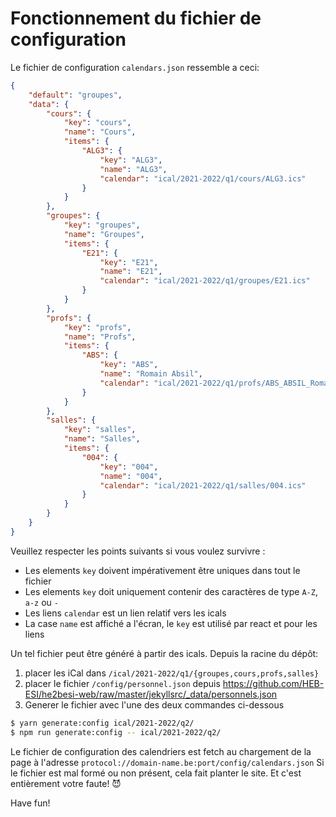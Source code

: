 # Fonctionnement du fichier de configuration

Le fichier de configuration `calendars.json` ressemble a ceci:

```json
{
    "default": "groupes",
    "data": {
        "cours": {
            "key": "cours",
            "name": "Cours",
            "items": {
                "ALG3": {
                    "key": "ALG3",
                    "name": "ALG3",
                    "calendar": "ical/2021-2022/q1/cours/ALG3.ics"
                }
            }
        },
        "groupes": {
            "key": "groupes",
            "name": "Groupes",
            "items": {
                "E21": {
                    "key": "E21",
                    "name": "E21",
                    "calendar": "ical/2021-2022/q1/groupes/E21.ics"
                }
            }
        },
        "profs": {
            "key": "profs",
            "name": "Profs",
            "items": {
                "ABS": {
                    "key": "ABS",
                    "name": "Romain Absil",
                    "calendar": "ical/2021-2022/q1/profs/ABS_ABSIL_Romain.ics"
                }
            }
        },
        "salles": {
            "key": "salles",
            "name": "Salles",
            "items": {
                "004": {
                    "key": "004",
                    "name": "004",
                    "calendar": "ical/2021-2022/q1/salles/004.ics"
                }
            }
        }
    }
}
```

Veuillez respecter les points suivants si vous voulez survivre :

- Les elements `key` doivent impérativement être uniques dans tout le fichier
- Les elements `key` doit uniquement contenir des caractères de type `A-Z`, `a-z` ou `-`
- Les liens `calendar` est un lien relatif vers les icals
- La case `name` est affiché a l'écran, le `key` est utilisé par react et pour les liens

Un tel fichier peut être généré à partir des icals. Depuis la racine du dépôt:
1. placer les iCal dans `/ical/2021-2022/q1/{groupes,cours,profs,salles}`
2. placer le fichier `/config/personnel.json` depuis https://github.com/HEB-ESI/he2besi-web/raw/master/jekyllsrc/_data/personnels.json
3. Generer le fichier avec l'une des deux commandes ci-dessous
```bash
$ yarn generate:config ical/2021-2022/q2/
$ npm run generate:config -- ical/2021-2022/q2/
```

Le fichier de configuration des calendriers est fetch au chargement de la page à l'adresse `protocol://domain-name.be:port/config/calendars.json`
Si le fichier est mal formé ou non présent, cela fait planter le site. Et c'est entièrement votre faute! 😈

Have fun!
